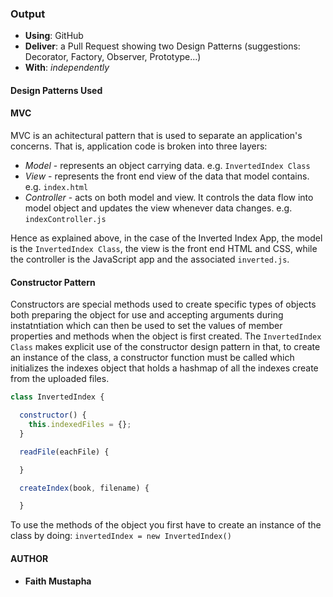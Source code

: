 ### Output
- **Using**: GitHub
- **Deliver**: a Pull Request showing two Design Patterns (suggestions: Decorator, Factory, Observer, Prototype...)
- **With**: *independently*

#### Design Patterns Used

#### MVC
MVC is an achitectural pattern that is used to separate an application's concerns. That is, application code is broken into three layers:
- *Model* - represents an object carrying data. e.g. `InvertedIndex Class`
- *View* - represents the front end view of the data that model contains. e.g. `index.html`
- *Controller* - acts on both model and view. It controls the data flow into model object and updates the view whenever data changes. e.g. `indexController.js`

Hence as explained above, in the case of the Inverted Index App, the model is the `InvertedIndex Class`, the view is the front end HTML and CSS, while the controller is the JavaScript app and the associated `inverted.js`.

#### Constructor Pattern
Constructors are special methods used to create specific types of objects both preparing the object for use and accepting arguments during instatntiation which can then be used to set the values of member properties and methods when the object is first created.
The `InvertedIndex Class` makes explicit use of the constructor design pattern in that, to create an instance of the class, a constructor function must be called which initializes the indexes object that holds a hashmap of all the indexes create from the uploaded files.

```javascript
class InvertedIndex {

  constructor() {
    this.indexedFiles = {};
  }

  readFile(eachFile) {

  }

  createIndex(book, filename) {

  }

```
To use the methods of the object you first have to create an instance of the class by doing: 
`invertedIndex = new InvertedIndex()`

#### AUTHOR
- **Faith Mustapha**